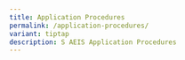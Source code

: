 ```yaml
---
title: Application Procedures
permalink: /application-procedures/
variant: tiptap
description: S AEIS Application Procedures
---
```

